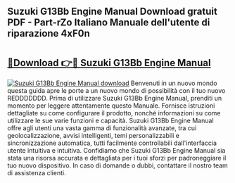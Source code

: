 ## Suzuki G13Bb Engine Manual Download gratuit PDF - Part-rZo Italiano Manuale dell'utente di riparazione 4xF0n

# <h2><a href="http://df9vs4g.blite.top/?on=Suzuki+G13Bb+Engine+Manual">🔗Download 👉🔴 Suzuki G13Bb Engine Manual</a></h2>

[![Suzuki G13Bb Engine Manual download](https://i.imgur.com/lujVjoI.png)](http://df9vs4g.blite.top/?on=Suzuki+G13Bb+Engine+Manual)
Benvenuti in un nuovo mondo questa guida apre le porte a un nuovo mondo di possibilità con il tuo nuovo REDDDDDDD. Prima di utilizzare Suzuki G13Bb Engine Manual, prenditi un momento per leggere attentamente questo Manuale. Fornisce istruzioni dettagliate su come configurare il prodotto, nonché informazioni su come utilizzare le sue varie funzioni e capacità. Suzuki G13Bb Engine Manual offre agli utenti una vasta gamma di funzionalità avanzate, tra cui geolocalizzazione, avvisi intelligenti, temi personalizzabili e sincronizzazione automatica, tutti facilmente controllabili dall'interfaccia utente intuitiva e intuitiva. Confidiamo che Suzuki G13Bb Engine Manual sia stata una risorsa accurata e dettagliata per i tuoi sforzi per padroneggiare il tuo nuovo dispositivo. In caso di domande o dubbi, contattare il nostro team di assistenza clienti.
